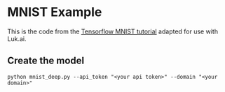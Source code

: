 # MNIST Example

This is the code from the [Tensorflow MNIST tutorial](https://www.tensorflow.org/get_started/mnist/pros) adapted for use with Luk.ai.

## Create the model

```
python mnist_deep.py --api_token "<your api token>" --domain "<your domain>"
```


